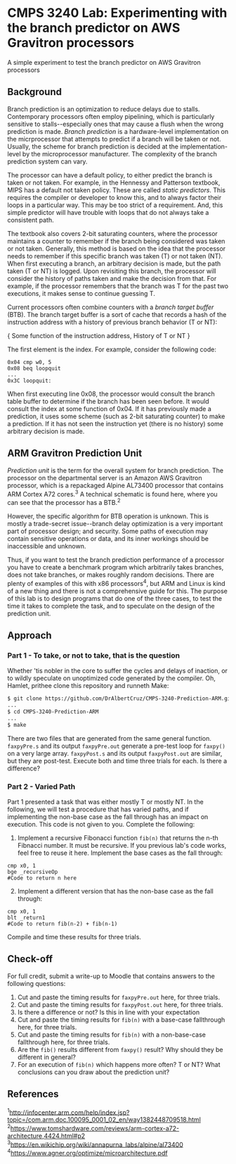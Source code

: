 # CMPS 3240 Lab: Experimenting with the branch predictor on AWS Gravitron processors
A simple experiment to test the branch predictor on AWS Gravitron processors

## Background

Branch prediction is an optimization to reduce delays due to stalls. Contemporary processors often employ pipelining, which is particularly sensitive to stalls--especially ones that may cause a flush when the wrong prediction is made. *Branch prediction* is a hardware-level implementation on the micrprocessor that attempts to predict if a branch will be taken or not. Usually, the scheme for branch prediction is decided at the implementation-level by the microprocessor manufacturer. The complexity of the branch prediction system can vary.

The processor can have a default policy, to either predict the branch is taken or not taken. For example, in the Hennessy and Patterson textbook, MIPS has a default not taken policy. These are called *static predictors*. This requires the compiler or developer to know this, and to always factor their loops in a particular way. This may be too strict of a requirement. And, this simple predictor will have trouble with loops that do not always take a consistent path.

The textbook also covers 2-bit saturating counters, where the processor maintains a counter to remember if the branch being considered was taken or not taken. Generally, this method is based on the idea that the processor needs to remember if this specific branch was taken (T) or not taken (NT). When first executing a branch, an arbitrary decision is made, but the path taken (T or NT) is logged. Upon revisiting this branch, the processor will consider the history of paths taken and make the decision from that. For example, if the processor remembers that the branch was T for the past two executions, it makes sense to continue guessing T.

Current processors often combine counters with a *branch target buffer* (BTB). The branch target buffer is a sort of cache that records a hash of the instruction address with a history of previous branch behavior (T or NT):

{ Some function of the instruction address, History of T or NT }

The first element is the index. For example, consider the following code:

```arm
0x04 cmp w0, 5
0x08 beq loopquit
...
0x3C loopquit:
```

When first executing line 0x08, the processor would consult the branch table buffer to determine if the branch has been seen before. It would consult the index at some function of 0x04. If it has previously made a prediction, it uses some scheme (such as 2-bit saturating counter) to make a prediction. If it has not seen the instruction yet (there is no history) some arbitrary decision is made.

## ARM Gravitron Prediction Unit

*Prediction unit* is the term for the overall system for branch prediction. The processor on the departmental server is an Amazon AWS Gravitron processor, which is a repackaged Alpine AL73400 processor that contains ARM Cortex A72 cores.<sup>3</sup> A technical schematic is found here, where you can see that the processor has a BTB.<sup>2</sup>

However, the specific algorithm for BTB operation is unknown. This is mostly a trade-secret issue--branch delay optimization is a very important part of processor design; and security. Some paths of execution may contain sensitive operations or data, and its inner workings should be inaccessible and unknown.

Thus, if you want to test the branch prediction performance of a processor you have to create a benchmark program which arbitrarily takes branches, does not take branches, or makes roughly random decisions. There are plenty of examples of this with x86 processors<sup>4</sup>, but ARM and Linux is kind of a new thing and there is not a comprehensive guide for this. The purpose of this lab is to design programs that do one of the three cases, to test the time it takes to complete the task, and to speculate on the design of the prediction unit.

## Approach

### Part 1 - To take, or not to take, that is the question

Whether 'tis nobler in the core to suffer the cycles and delays of inaction, or to wildly speculate on unoptimized code generated by the compiler. Oh, Hamlet, prithee clone this repository and runneth Make:

```bash
$ git clone https://github.com/DrAlbertCruz/CMPS-3240-Prediction-ARM.git
...
$ cd CMPS-3240-Prediction-ARM
...
$ make
```

There are two files that are generated from the same general function. `faxpyPre.s` and its output `faxpyPre.out` generate a pre-test loop for `faxpy()` on a very large array. `faxpyPost.s` and its output `faxpyPost.out` are similar, but they are post-test. Execute both and time three trials for each. Is there a difference?

### Part 2 - Varied Path

Part 1 presented a task that was either mostly T or mostly NT. In the following, we will test a procedure that has varied paths, and if implementing the non-base case as the fall through has an impact on execution. This code is not given to you.  Complete the following:

1. Implement a recursive Fibonacci function `fib(n)` that returns the n-th Fibnacci number. It must be recursive. If you previous lab's code works, feel free to reuse it here. Implement the base cases as the fall through:

```arm
cmp x0, 1
bge _recursiveOp
#Code to return n here
```

2. Implement a different version that has the non-base case as the fall through:

```arm
cmp x0, 1
blt _return1
#Code to return fib(n-2) + fib(n-1)
```

Compile and time these results for three trials.

## Check-off

For full credit, submit a write-up to Moodle that contains answers to the following questions:

1. Cut and paste the timing results for `faxpyPre.out` here, for three trials.
2. Cut and paste the timing results for `faxpyPost.out` here, for three trials.
3. Is there a difference or not? Is this in line with your expectation
4. Cut and paste the timing results for `fib(n)` with a base-case fallthrough here, for three trials.
5. Cut and paste the timing results for `fib(n)` with a non-base-case fallthrough here, for three trials.
6. Are the `fib()` results different from `faxpy()` result? Why should they be different in general?
7. For an execution of `fib(n)` which happens more often? T or NT? What conclusions can you draw about the prediction unit?

## References

<sup>1</sup>http://infocenter.arm.com/help/index.jsp?topic=/com.arm.doc.100095_0001_02_en/way1382448709518.html
<sup>2</sup>https://www.tomshardware.com/reviews/arm-cortex-a72-architecture,4424.html#p2
<sup>3</sup>https://en.wikichip.org/wiki/annapurna_labs/alpine/al73400
<sup>4</sup>https://www.agner.org/optimize/microarchitecture.pdf

